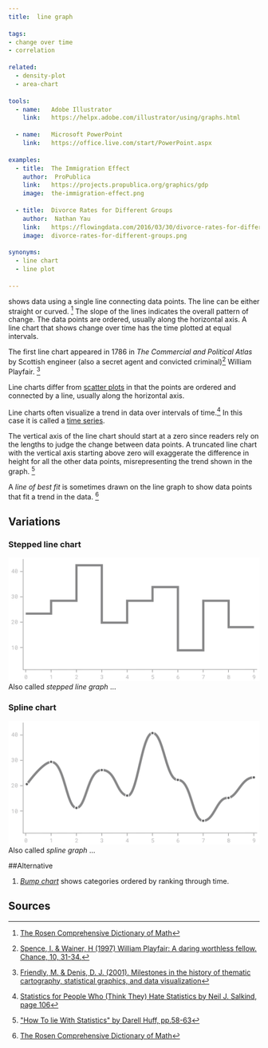 ```yaml
---
title:  line graph

tags:
- change over time
- correlation

related:
  - density-plot
  - area-chart

tools:
  - name:   Adobe Illustrator
    link:   https://helpx.adobe.com/illustrator/using/graphs.html

  - name:   Microsoft PowerPoint
    link:   https://office.live.com/start/PowerPoint.aspx

examples:
  - title:  The Immigration Effect
    author:  ProPublica
    link:   https://projects.propublica.org/graphics/gdp
    image:  the-immigration-effect.png
  
  - title:  Divorce Rates for Different Groups
    author:  Nathan Yau
    link:   https://flowingdata.com/2016/03/30/divorce-rates-for-different-groups/
    image:  divorce-rates-for-different-groups.png

synonyms: 
  - line chart
  - line plot

---
```


shows data using a single line connecting data points. The line can be either straight or curved. [^rosen] The slope of the lines indicates the overall pattern of change. The data points are ordered, usually along the horizontal axis. A line chart that shows change over time has the time plotted at equal intervals.

<!--more-->

The first line chart appeared in 1786 in *The Commercial and Political Atlas* by Scottish engineer (also a secret agent and convicted criminal)[^spence] William Playfair. [^friendly]

 Line charts differ from [scatter plots](/scatter-plot) in that the points are ordered and connected by a line, usually along the horizontal axis. 
 
 Line charts often visualize a trend in data over intervals of time.[^salkind] In this case it is called a [time series](/time-series).
 
 The vertical axis of the line chart should start at a zero since readers rely on the lengths to judge the change between data points. A truncated line chart with the vertical axis starting above zero will exaggerate the difference in height for all the other data points, misrepresenting the trend shown in the graph. [^huff]
 
 A *line of best fit* is sometimes drawn on the line graph to show data points that fit a trend in the data. [^rosen]


## Variations

### Stepped line chart
<img src="stepped-line-chart.svg" alt="stepped line chart" class="f-right-half" /> Also called *stepped line graph* ...

### Spline chart
<img src="spline-chart.svg" alt="splene chart" class="f-right-half" /> Also called *spline graph* ...
 
##Alternative
1. [*Bump chart*](/bump-chart) shows categories ordered by ranking through time.

## Sources
[^rosen]: [The Rosen Comprehensive Dictionary of Math](https://books.google.fr/books?id=i8sjJ1pFgIEC)
[^spence]: [Spence, I. & Wainer, H (1997) William Playfair: A daring worthless fellow. Chance, 10, 31-34.](http://www.psych.utoronto.ca/users/spence/Spence_Wainer_1997b.pdf)
[^friendly]: [Friendly, M. & Denis, D. J. (2001). Milestones in the history of thematic cartography, statistical graphics, and data visualization](http://www.math.yorku.ca/SCS/Gallery/milestone/milestone.pdf)
[^salkind]: [Statistics for People Who (Think They) Hate Statistics by Neil J. Salkind, page 106](https://books.google.com/books?id=kIVf6uD3m30C)
[^huff]: ["How To lie With Statistics" by Darell Huff, pp.58-63](https://archive.org/details/HowToLieWithStatistics)

